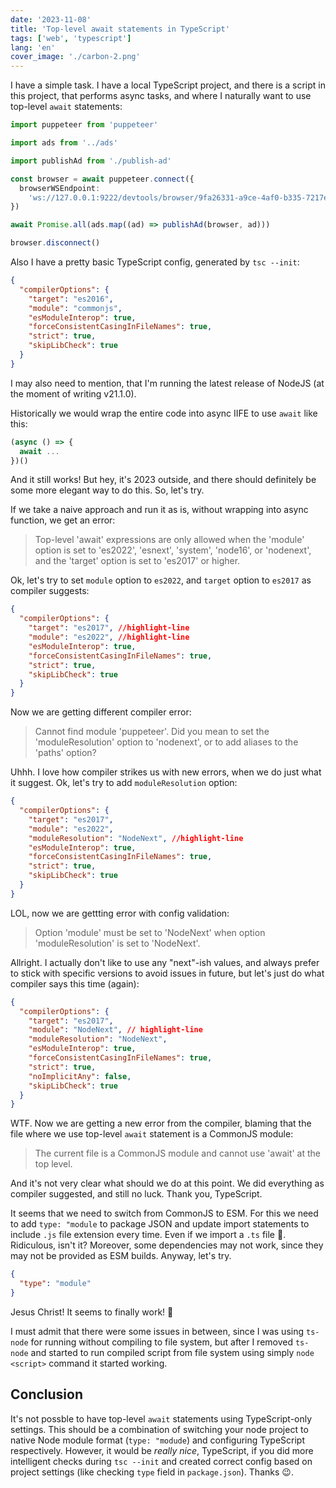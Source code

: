 ```yaml
---
date: '2023-11-08'
title: 'Top-level await statements in TypeScript'
tags: ['web', 'typescript']
lang: 'en'
cover_image: './carbon-2.png'
---
```


I have a simple task. I have a local TypeScript project, and there is a script in this project, that performs async tasks, and where I naturally want to use top-level `await` statements:

```typescript:title=publish.ts
import puppeteer from 'puppeteer'

import ads from '../ads'

import publishAd from './publish-ad'

const browser = await puppeteer.connect({
  browserWSEndpoint:
    'ws://127.0.0.1:9222/devtools/browser/9fa26331-a9ce-4af0-b335-7217edda9f0e',
})

await Promise.all(ads.map((ad) => publishAd(browser, ad)))

browser.disconnect()
```

Also I have a pretty basic TypeScript config, generated by `tsc --init`:

```json:title=tsconfig.json
{
  "compilerOptions": {
    "target": "es2016",
    "module": "commonjs",
    "esModuleInterop": true,
    "forceConsistentCasingInFileNames": true,
    "strict": true,
    "skipLibCheck": true
  }
}
```

I may also need to mention, that I'm running the latest release of NodeJS (at the moment of writing v21.1.0).

Historically we would wrap the entire code into async IIFE to use `await` like this:

```typescript:title=publish.ts
(async () => {
  await ...
})()
```

And it still works! But hey, it's 2023 outside, and there should definitely be some more elegant way to do this. So, let's try.

If we take a naive approach and run it as is, without wrapping into async function, we get an error:

> Top-level 'await' expressions are only allowed when the 'module' option is set to 'es2022', 'esnext', 'system', 'node16', or 'nodenext', and the 'target' option is set to 'es2017' or higher.

Ok, let's try to set `module` option to `es2022`, and `target` option to `es2017` as compiler suggests:

```json:title=tsconfig.json
{
  "compilerOptions": {
    "target": "es2017", //highlight-line
    "module": "es2022", //highlight-line
    "esModuleInterop": true,
    "forceConsistentCasingInFileNames": true,
    "strict": true,
    "skipLibCheck": true
  }
}
```

Now we are getting different compiler error:

> Cannot find module 'puppeteer'. Did you mean to set the 'moduleResolution' option to 'nodenext', or to add aliases to the 'paths' option?

Uhhh. I love how compiler strikes us with new errors, when we do just what it suggest. Ok, let's try to add `moduleResolution` option:

```json:title=tsconfig.json
{
  "compilerOptions": {
    "target": "es2017",
    "module": "es2022",
    "moduleResolution": "NodeNext", //highlight-line
    "esModuleInterop": true,
    "forceConsistentCasingInFileNames": true,
    "strict": true,
    "skipLibCheck": true
  }
}
```

LOL, now we are gettting error with config validation:

> Option 'module' must be set to 'NodeNext' when option 'moduleResolution' is set to 'NodeNext'.

Allright. I actually don't like to use any "next"-ish values, and always prefer to stick with specific versions to avoid issues in future, but let's just do what compiler says this time (again):

```json:title=tsconfig.json
{
  "compilerOptions": {
    "target": "es2017",
    "module": "NodeNext", // highlight-line
    "moduleResolution": "NodeNext",
    "esModuleInterop": true,
    "forceConsistentCasingInFileNames": true,
    "strict": true,
    "noImplicitAny": false,
    "skipLibCheck": true
  }
}
```

WTF. Now we are getting a new error from the compiler, blaming that the file where we use top-level `await` statement is a CommonJS module:

> The current file is a CommonJS module and cannot use 'await' at the top level.

And it's not very clear what should we do at this point. We did everything as compiler suggested, and still no luck. Thank you, TypeScript.

It seems that we need to switch from CommonJS to ESM. For this we need to add `type: "module` to package JSON and update import statements to include `.js` file extension every time. Even if we import a `.ts` file 🤡. Ridiculous, isn't it? Moreover, some dependencies may not work, since they may not be provided as ESM builds. Anyway, let's try.

```json:title=package.json
{
  "type": "module"
}
```

Jesus Christ! It seems to finally work! 🙏

I must admit that there were some issues in between, since I was using `ts-node` for running without compiling to file system, but after I removed `ts-node` and started to run compiled script from file system using simply `node <script>` command it started working.

## Conclusion

It's not possble to have top-level `await` statements using TypeScript-only settings. This should be a combination of switching your node project to native Node module format (`type: "modude`) and configuring TypeScript respectively. However, it would be _really nice_, TypeScript, if you did more intelligent checks during `tsc --init` and created correct config based on project settings (like checking `type` field in `package.json`). Thanks 😉.
